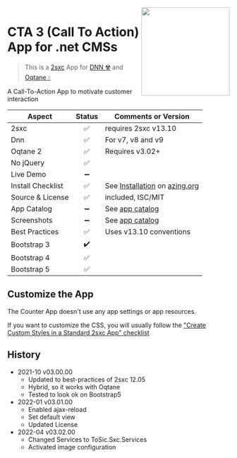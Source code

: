<image src="app-icon.png" align="right" width="200px">

# CTA 3 (Call To Action) App for .net CMSs

> This is a [2sxc](https://2sxc.org) App for [DNN ☢️](https://www.dnnsoftware.com/) and [Oqtane 💧](https://www.oqtane.org/)

A Call-To-Action App to motivate customer interaction

| Aspect              | Status | Comments or Version |
| ------------------- | :----: | ------------------- |
| 2sxc                | ✅    | requires 2sxc v13.10
| Dnn                 | ✅    | For v7, v8 and v9
| Oqtane 2            | ✅    | Requires v3.02+
| No jQuery           | ✅    | 
| Live Demo           | ➖    |
| Install Checklist   | ✅    | See [Installation](https://azing.org/2sxc/r/wwLfP_ve) on [azing.org](https://azing.org/2sxc)
| Source & License    | ✅    | included, ISC/MIT
| App Catalog         | ➖    | See [app catalog](https://2sxc.org/en/apps/app/cta-v3-for-dnn-and-oqtane)
| Screenshots         | ➖    | See [app catalog](https://2sxc.org/en/apps/app/cta-v3-for-dnn-and-oqtane)
| Best Practices      | ✅    | Uses v13.10 conventions
| Bootstrap 3         | ✔️    | 
| Bootstrap 4         | ✅    |
| Bootstrap 5         | ✅    |


## Customize the App

The Counter App doesn't use any app settings or app resources.

If you want to customize the CSS, you will usually follow the ["Create Custom Styles in a Standard 2sxc App" checklist](https://azing.org/2sxc/r/gg_aB9FD)


## History

* 2021-10 v03.00.00
    * Updated to best-practices of 2sxc 12.05
    * Hybrid, so it works with Oqtane
    * Tested to look ok on Bootstrap5
* 2022-01 v03.01.00
    * Enabled ajax-reload
    * Set default view
    * Updated License
* 2022-04 v03.02.00
    * Changed Services to ToSic.Sxc.Services
    * Activated image configuration